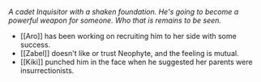 *A cadet Inquisitor with a shaken foundation.  He's going to become a powerful weapon for someone.  Who that is remains to be seen.*

- [[Aro]] has been working on recruiting him to her side with some success.
- [[Zabel]] doesn't like or trust Neophyte, and the feeling is mutual.
- [[Kiki]] punched him in the face when he suggested her parents were insurrectionists.